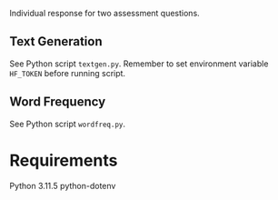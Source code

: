 Individual response for two assessment questions.

## Text Generation
See Python script `textgen.py`. Remember to set environment variable `HF_TOKEN` before running script.

## Word Frequency
See Python script `wordfreq.py`.

# Requirements
Python 3.11.5
python-dotenv
